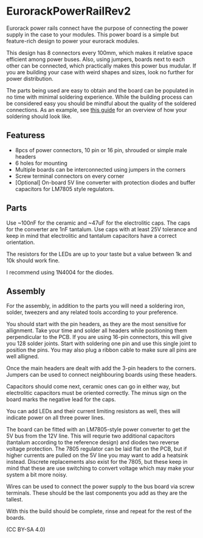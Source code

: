 # EurorackPowerRailRev2

Eurorack power rails connect have the purpose of connecting the power supply in the case to your modules. This power board is a simple but feature-rich design to power your eurorack modules.

This design has 8 connectors every 100mm, which makes it relative space efficient among power buses. Also, using jumpers, boards next to each other can be connected, which practically makes this power bus mudular. If you are building your case with weird shapes and sizes, look no further for power distribution.

The parts being used are easy to obtain and the board can be populated in no time with minimal soldering experience. While the building process can be considered easy you should be mindful about the quality of the soldered connections. As an example, see [this guide](https://learn.adafruit.com/adafruit-guide-excellent-soldering/common-problems) for an overview of how your soldering should look like.

## Featuress

- 8pcs of power connectors, 10 pin or 16 pin, shrouded or simple male headers
- 6 holes for mounting
- Multiple boards can be interconnected using jumpers in the corners
- Screw terminal connectors on every corner
- [Optional] On-board 5V line converter with protection diodes and buffer capacitors for LM7805 style regulators.


## Parts

Use ~100nF for the ceramic and ~47uF for the electrolitic caps. The caps for the converter are 1nF tantalum. Use caps with at least 25V tolerance and keep in mind that electrolitic and tantalum capacitors have a correct orientation.

The resistors for the LEDs are up to your taste but a value between 1k and 10k should work fine.

I recommend using 1N4004 for the diodes.

## Assembly

For the assembly, in addition to the parts you will need a soldering iron, solder, tweezers and any related tools according to your preference.

You should start with the pin headers, as they are the most sensitive for allignment. Take your time and solder all headers while positioning them perpendicular to the PCB. If you are using 16-pin connectors, this will give you 128 solder joints. Start with soldering one pin and use this single joint to position the pins. You may also plug a ribbon cable to make sure all pins are well alligned.

Once the main headers are dealt with add the 3-pin headers to the corners. Jumpers can be used to connect neighbouring boards using these headers.

Capacitors should come next, ceramic ones can go in either way, but electrolitic capacitors must be oriented correctly. The minus sign on the board marks the negative lead for the caps.

You can add LEDs and their current limiting resistors as well, thes will indicate power on all three power lines.

The board can be fitted with an LM7805-style power converter to get the 5V bus from the 12V line. This will requrie two additional capacitors (tantalum according to the reference design) and diodes two reverse voltage protection. The 7805 regulator can be laid flat on the PCB, but if higher currents are pulled on the 5V line you may want to add a heatsink instead. Discrete replacements also exist for the 7805, but these keep in mind that these are use switching to convert voltage which may make your system a bit more noisy. 

Wires can be used to connect the power supply to the bus board via screw terminals. These should be the last components you add as they are the tallest.

With this the build should be complete, rinse and repeat for the rest of the boards.



(CC BY-SA 4.0)
